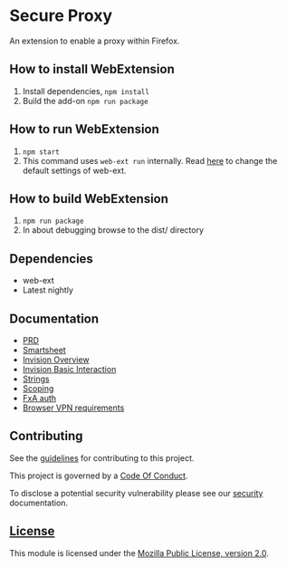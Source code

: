 # Secure Proxy

An extension to enable a proxy within Firefox.

## How to install WebExtension

1. Install dependencies, `npm install`
2. Build the add-on `npm run package`

## How to run WebExtension

1. `npm start`
2. This command uses `web-ext run` internally. Read [here](https://extensionworkshop.com/documentation/develop/web-ext-command-reference/#web-ext_run) to change the default settings of web-ext.

## How to build WebExtension

1. `npm run package`
2. In about debugging browse to the dist/ directory

## Dependencies

- web-ext
- Latest nightly

## Documentation

- [PRD](https://docs.google.com/document/d/10JYO1KmRKaxV6_2zAevJmErKQg3IT6xeyOrdzJ8nDzE/edit#)
- [Smartsheet](https://app.smartsheet.com/sheets/GFMMPH62mqf2Pr23HxCV3GpCwppQH366vc2X8521?view=gantt)
- [Invision Overview](https://mozilla.invisionapp.com/share/P5RW39B4YB8#/365529699_extension-Overview)
- [Invision Basic Interaction](https://mozilla.invisionapp.com/share/GRSQXKXV4WZ)
- [Strings](https://docs.google.com/presentation/d/1HAR6BPWedFeIqz-GycavlzUOka1sgRgV0iwA9pcvtRw/edit#slide=id.p)
- [Scoping](https://docs.google.com/document/d/1e-RtTapqNXr3TRMCxFVIT2JPv9jea5B_GrZTDy2oEoA/edit)
- [FxA auth](https://docs.google.com/document/d/17_-TR4pD6zTy76jm88B1DFE-RNTWPC56yOB0C75XYqk/edit?ts=5ce6d7ad)
- [Browser VPN requirements](https://docs.google.com/document/d/17_-TR4pD6zTy76jm88B1DFE-RNTWPC56yOB0C75XYqk/edit?ts=5ce6d7ad)

## Contributing

See the [guidelines][contributing-link] for contributing to this project.

This project is governed by a [Code Of Conduct][coc-link].

To disclose a potential security vulnerability please see our [security][security-link] documentation.

## [License][license-link]

This module is licensed under the [Mozilla Public License, version 2.0][license-link].

[docs-link]: docs/
[contributing-link]: docs/contributing.md
[coc-link]: docs/code_of_conduct.md
[security-link]: docs/SECURITY.md
[license-link]: /LICENSE
